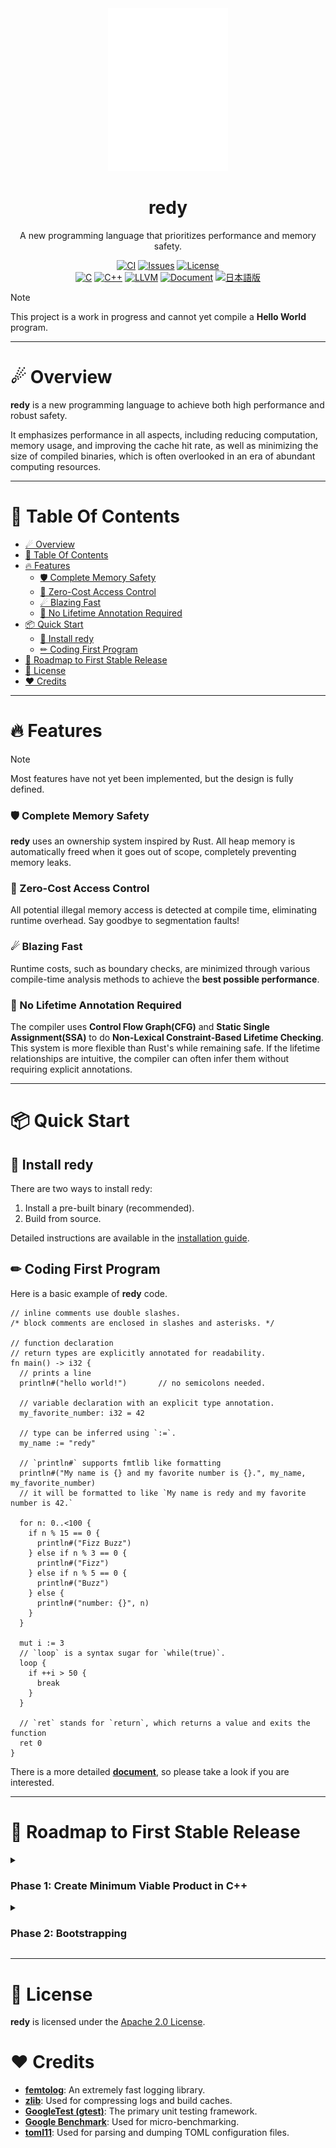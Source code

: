 <div align="center">
  <img src="src/build/resources/assets/logo_r.svg" width="192" alt="redy">
  <h1>redy</h1>

  A new programming language that prioritizes performance and memory safety.

  [![CI](https://github.com/pugur523/redy/actions/workflows/ci.yml/badge.svg)](https://github.com/pugur523/redy/actions/workflows/ci.yml)
  [![Issues](https://img.shields.io/github/issues/pugur523/redy.svg)](https://github.com/pugur523/redy/issues)
  [![License](https://img.shields.io/badge/License-Apache%20License%20Version%202.0-red)](LICENSE)<br/>
  [![C](https://img.shields.io/badge/C-blue?logo=c)](https://www.c-language.org/)
  [![C++](https://img.shields.io/badge/C++-blue?logo=cplusplus)](https://isocpp.org/)
  [![LLVM](https://img.shields.io/badge/LLVM-21-emerald?logo=llvm)](https://llvm.org/docs/index.html)
  [![Document](https://img.shields.io/badge/Document-purple)](https://pugur523.github.io/redy_doc/)
  [![日本語版](https://img.shields.io/badge/日本語版-blue)](README.ja.md)
</div>

> [!NOTE]
> This project is a work in progress and cannot yet compile a **Hello World** program.

---

# ☄ Overview

**redy** is a new programming language to achieve both high performance and robust safety.

It emphasizes performance in all aspects, including reducing computation, memory usage, and improving the cache hit rate, as well as minimizing the size of compiled binaries, which is often overlooked in an era of abundant computing resources.

---

# 📖 Table Of Contents

- [☄ Overview](#-overview)
- [📖 Table Of Contents](#-table-of-contents)
- [🔥 Features](#-features)
    - [🛡️ Complete Memory Safety](#️-complete-memory-safety)
    - [🚫 Zero-Cost Access Control](#-zero-cost-access-control)
    - [☄ Blazing Fast](#-blazing-fast)
    - [🍃 No Lifetime Annotation Required](#-no-lifetime-annotation-required)
- [📦 Quick Start](#-quick-start)
  - [🍭 Install redy](#-install-redy)
  - [✏ Coding First Program](#-coding-first-program)
- [🚀 Roadmap to First Stable Release](#-roadmap-to-first-stable-release)
- [🪪 License](#-license)
- [❤️ Credits](#️-credits)

---

# 🔥 Features

> [!NOTE]
> Most features have not yet been implemented, but the design is fully defined.

### 🛡️ Complete Memory Safety

**redy** uses an ownership system inspired by Rust. All heap memory is automatically freed when it goes out of scope, completely preventing memory leaks.

### 🚫 Zero-Cost Access Control

All potential illegal memory access is detected at compile time, eliminating runtime overhead. Say goodbye to segmentation faults!

### ☄ Blazing Fast

Runtime costs, such as boundary checks, are minimized through various compile-time analysis methods to achieve the **best possible performance**.

### 🍃 No Lifetime Annotation Required

The compiler uses **Control Flow Graph(CFG)** and **Static Single Assignment(SSA)** to do **Non-Lexical Constraint-Based Lifetime Checking**. This system is more flexible than Rust's while remaining safe. If the lifetime relationships are intuitive, the compiler can often infer them without requiring explicit annotations.

---

# 📦 Quick Start

## 🍭 Install redy

There are two ways to install redy:
  1. Install a pre-built binary (recommended).
  2. Build from source.

Detailed instructions are available in the [installation guide](docs/INSTALL.md).

## ✏ Coding First Program

Here is a basic example of **redy** code.

```redy
// inline comments use double slashes.
/* block comments are enclosed in slashes and asterisks. */

// function declaration
// return types are explicitly annotated for readability.
fn main() -> i32 {
  // prints a line
  println#("hello world!")       // no semicolons needed.

  // variable declaration with an explicit type annotation.
  my_favorite_number: i32 = 42

  // type can be inferred using `:=`.
  my_name := "redy"

  // `println#` supports fmtlib like formatting
  println#("My name is {} and my favorite number is {}.", my_name, my_favorite_number)
  // it will be formatted to like `My name is redy and my favorite number is 42.`

  for n: 0..<100 {
    if n % 15 == 0 {
      println#("Fizz Buzz")
    } else if n % 3 == 0 {
      println#("Fizz")
    } else if n % 5 == 0 {
      println#("Buzz")
    } else {
      println#("number: {}", n)
    }
  }

  mut i := 3
  // `loop` is a syntax sugar for `while(true)`.
  loop {
    if ++i > 50 {
      break
    } 
  }

  // `ret` stands for `return`, which returns a value and exits the function
  ret 0 
}
```

There is a more detailed [**document**](https://pugur523.github.io/redy_doc/), so please take a look if you are interested.

---

# 🚀 Roadmap to First Stable Release

<details close>
  <summary>
    <h3>
      Phase 1: Create Minimum Viable Product in C++
    </h3>
  </summary>

  - [x] **File Managing**
    - [x] UTF-8 file reading / validating
      - [x] Strict unicode sequence validation using latest UCD data
    - [x] Multiple files managing system
    - [x] UTF-8 file stream

  - [x] **Diagnostic**
    - [x] Code
    - [x] Severity
    - [x] Entry
      - [x] Header
      - [x] Label
        - [x] Body
        - [x] Annotation
    - [x] Diagnostic engine
      - [x] Formatters
        - [x] Header Formatter
        - [x] Label Formatter
          - [x] Render source line
        - [x] Annotation Formatter

  - [x] **Internationalization**
    - [x] i18n Code generator (from toml language files)
      - [x] Duplication saving for memory efficiency
    - [x] Translator
      - [x] Formatting support

  - [x] **base**
    - [x] Arena (useful for design data oriented structs)
    - [x] Token definition
    - [x] Keyword definition
    - [x] Operator definition
    - [x] Token stream

  - [x] **Lexer**
    - [x] Identifier
      - [x] Use UAX #31 - unicode identifiers rule
    - [x] Keyword
    - [x] Literal
      - [x] Numeric
      - [x] Character
      - [x] String
    - [x] Operator
    - [x] Delimiter

  - [ ] **AST**
    - [x] Context (data oriented structure)
    - [x] Nodes
      - [x] Expression
        - [x] Without block
          - [x] Literal
          - [x] Path
          - [x] Unary operator
          - [x] Binary operator
          - [x] Grouped
          - [x] Array
          - [x] Tuple
          - [x] Index
          - [x] Construct
          - [x] Function call
          - [x] Field access
          - [x] Closure
          - [x] Await
          - [x] Continue
          - [x] Break
          - [x] Range
          - [x] Return
        - [x] With block
          - [x] Block
          - [x] Unsafe
          - [x] Fast
          - [x] If
          - [x] Loop
          - [x] While
          - [x] For
          - [x] Match
      - [x] Statements
        - [x] Assign
        - [x] Const Assign
        - [x] Expression
        - [x] Module
        - [x] Attribute
        - [x] Function
        - [x] Struct
        - [x] Enumeration
        - [x] Union

  - [ ] **Parser**
    - [ ] Expression
      - [x] Without block
        - [x] Literal
        - [x] Path
        - [x] Unary operator
        - [x] Binary operator
        - [x] Grouped
        - [x] Array
        - [x] Tuple
        - [x] Index
        - [x] Construct
        - [x] Function call
        - [x] Field access
        - [x] Closure
        - [x] Await
        - [x] Continue
        - [x] Break
        - [x] Range
        - [x] Return
      - [x] With block
        - [x] Block
        - [x] Unsafe
        - [x] Fast
        - [x] If
        - [x] Loop
        - [x] While
        - [x] For
        - [x] Match
    - [ ] Statements
      - [x] Assign
      - [x] Expression
      - [x] Attribute
      - [x] Function Declaration
      - [x] Struct Declaration
      - [ ] Enumeration Declaration
      - [ ] Trait Declaration
      - [ ] Implementation Declaration
      - [ ] Union Declaration
      - [x] Module Declaration
      - [x] Redirect Declaration

  - [ ] **AST-Analyzer**
    - [ ] Symbol resolution
    - [ ] Type resolution
    - [ ] Desugar

  - [ ] **HIR**
    - [x] Context (data oriented structure)

  - [ ] **HIR-Analyzer**
    - [ ] Optimize HIR

  - [ ] **MIR**
    - [x] Context (data oriented structure)

  - [ ] **MIR-Analyzer**
    - [ ] Borrow Checker
    - [ ] Lifetime Checker
    - [ ] Optimize MIR

  - [ ] **Codegen**
    - [ ] Convert MIR to LLVM-IR

  - [ ] **Create first version of the standard libaray in redy**

  - [ ] **Release v0.1.0 (alpha, written in C++)**

</details>

<details close>
  <summary>
    <h3>
      Phase 2: Bootstrapping
    </h3>
  </summary>

- [ ] **Rewrite all over the compiler in redy**
- [ ] **Release v0.2.0 (still alpha, written in redy)**

</details>

---

# 🪪 License

**redy** is licensed under the [Apache 2.0 License](LICENSE).

# ❤️ Credits

  - **[femtolog](http://github.com/pugur523/femtolog)**: An extremely fast logging library.
  - **[zlib](https://github.com/madler/zlib)**: Used for compressing logs and build caches.
  - **[GoogleTest (gtest)](https://github.com/google/googletest)**: The primary unit testing framework.
  - **[Google Benchmark](https://github.com/google/benchmark)**: Used for micro-benchmarking.
  - **[toml11](https://github.com/ToruNiina/toml11)**: Used for parsing and dumping TOML configuration files.
